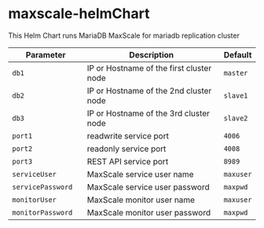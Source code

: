 # maxscale-helmChart

This Helm Chart  runs  MariaDB MaxScale for mariadb replication cluster 





| Parameter                 | Description                                     | Default                                                 |
|---------------------------|--------------------------------------------------------|--------------------------------------------------|
| ` db1 `                   | IP or Hostname of the first cluster node               | `master`                                         |
| ` db2 `                   | IP or Hostname of the 2nd cluster node                 | `slave1`                                         |
| ` db3 `                   | IP or Hostname of the 3rd cluster node                 | `slave2`                                         |
| ` port1   `               |       readwrite service port                           | `4006`                                           |
| ` port2   `               |       readonly service port                            | `4008`                                           |
| ` port3   `               |       REST API service port                            | `8989`                                           |
| ` serviceUser   `         |       MaxScale service user name                       | `maxuser`                                        |
| ` servicePassword   `     |       MaxScale service user password                   | `maxpwd`                                         |
| ` monitorUser   `         |       MaxScale monitor user name                       | `maxuser`                                        |
| ` monitorPassword   `     |       MaxScale monitor user password                   | `maxpwd`                                         |



